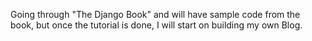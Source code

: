 Going through "The Django Book" and will have sample code from the book, but once the tutorial is done, I will start on building my own Blog. 

